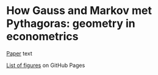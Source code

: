 # How Gauss and Markov met Pythagoras: geometry in econometrics

[Paper](https://github.com/olyagnilova/gauss-markov-pythagoras/blob/master/paper.pdf) text

[List of figures](https://olyagnilova.github.io/gauss-markov-pythagoras/) on GitHub Pages

